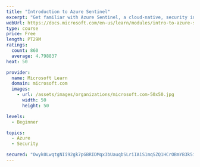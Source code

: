 ```yaml
---
title: "Introduction to Azure Sentinel"
excerpt: "Get familiar with Azure Sentinel, a cloud-native, security information and event management (SIEM) service."
webUrl: https://docs.microsoft.com/en-us/learn/modules/intro-to-azure-sentinel/
type: course
price: Free
length: PT29M
ratings:
  count: 860
  average: 4.798837
heat: 50

provider:
  name: Microsoft Learn
  domain: microsoft.com
  images:
    - url: /assets/images/organizations/microsoft.com-50x50.jpg
      width: 50
      height: 50

levels:
  - Beginner

topics:
  - Azure
  - Security

secured: "Owyk0LwqtgNIi92gk7pGBRIDMqx3bUauqbSLriIAiS1mqSZQ1HCrOBmYB3k5i/AkSpXhQSf/eJ4c5uwHFXF2HNimaO4rFGhPgOGN8Ipu8A0s++LdwX1ioqNbbHcJPIfb43/mifiDuyg3vlYY4K32hCUdqVL+wzhgCLyic64/vxIVctJ9Rq6OiPHaD/3q/gqkgs9Te0GgCZT+P5UJTwe6amS0GKgW2sXFCLfVZeXrB/DyYh0p/tBH98QGOoYKDGavtfjLSvMQ7YBb5qef+IHqbxqncgbNiNBp8u8mfGMLZfNZ0y5BiDg6Irp5m28OtyhXtMVErym5v16599esLn6GZtnxhUel/dkxarAU8iDTAKQ7U6/OGJDnwzSV8cDmQHVD7UDeKDp3XZqShJFjHhPijVbae2MS1fD0hxMOO6ANiaQ=;ip1vXoKJgNI31UgKjPL7zQ=="
---
```


